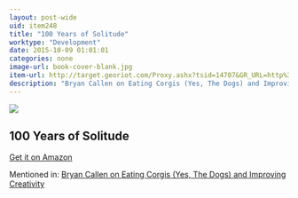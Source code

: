 ```yaml
---
layout: post-wide
uid: item248
title: "100 Years of Solitude"
worktype: "Development"
date: 2015-10-09 01:01:01
categories: none
image-url: book-cover-blank.jpg
item-url: http://target.georiot.com/Proxy.ashx?tsid=14707&GR_URL=http%3A%2F%2Fwww.amazon.com%2FOne-Hundred-Years-Solitude-P-S%2Fdp%2F0060883286%2F
description: "Bryan Callen on Eating Corgis (Yes, The Dogs) and Improving Creativity"
---
```

<a href="http://target.georiot.com/Proxy.ashx?tsid=14707&GR_URL=http%3A%2F%2Fwww.amazon.com%2FOne-Hundred-Years-Solitude-P-S%2Fdp%2F0060883286%2F" target="blank"><img src="../../../../img/thumbs/book-cover-blank.jpg" class="prod-img"></a>
<h2>100 Years of Solitude</h2>
<p><a href="http://target.georiot.com/Proxy.ashx?tsid=14707&GR_URL=http%3A%2F%2Fwww.amazon.com%2FOne-Hundred-Years-Solitude-P-S%2Fdp%2F0060883286%2F" target="blank">Get it on Amazon</a><p>
<p>Mentioned in: <a href="http://fourhourworkweek.com/2014/12/01/bryan-callen/" target="blank">Bryan Callen on Eating Corgis (Yes, The Dogs) and Improving Creativity</a></p>
